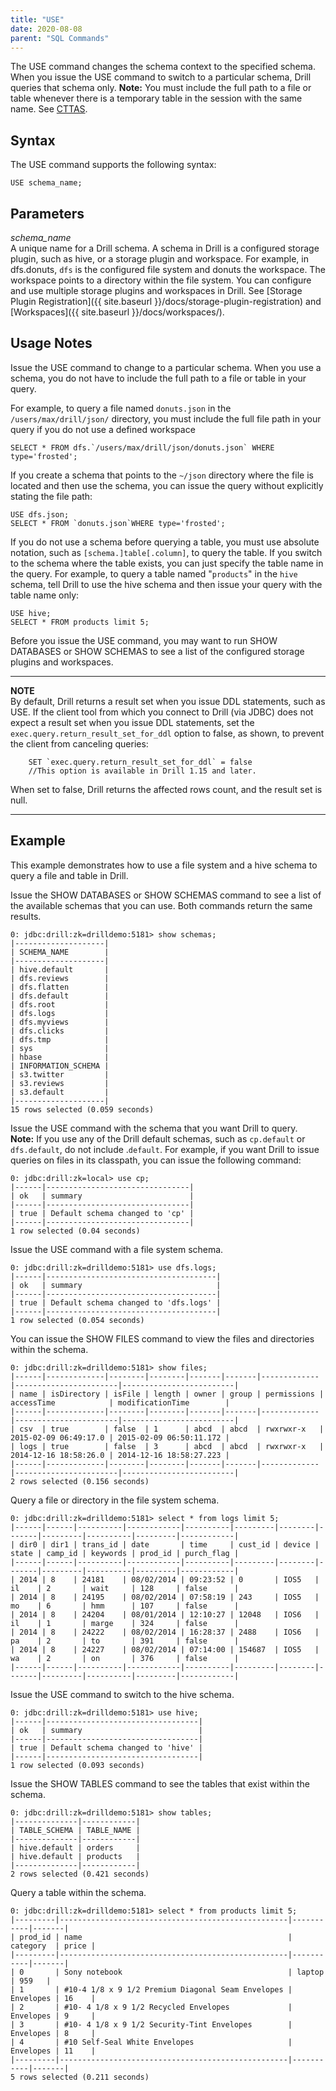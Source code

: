 ```yaml
---
title: "USE"
date: 2020-08-08
parent: "SQL Commands"
---
```

The USE command changes the schema context to the specified schema. When you
issue the USE command to switch to a particular schema, Drill queries that
schema only.
**Note:** You must include the full path to a file or table whenever there is a temporary table in the session with the same name. See [CTTAS]({{site.baseurl}}/docs/create-temporary-table-as-cttas/). 

## Syntax

The USE command supports the following syntax:

    USE schema_name;

## Parameters

_schema_name_  
A unique name for a Drill schema. A schema in Drill is a configured storage
plugin, such as hive, or a storage plugin and workspace. For example, in dfs.donuts, `dfs` is the configured file system and donuts the workspace.
The workspace points to a directory
within the file system. You can configure and use multiple storage plugins and
workspaces in Drill. See [Storage Plugin Registration]({{ site.baseurl }}/docs/storage-plugin-registration) and
[Workspaces]({{ site.baseurl }}/docs/workspaces/).

## Usage Notes

Issue the USE command to change to a particular schema. When you use a schema,
you do not have to include the full path to a file or table in your query.
  
For example, to query a file named `donuts.json` in the
`/users/max/drill/json/` directory, you must include the full file path in
your query if you do not use a defined workspace

    SELECT * FROM dfs.`/users/max/drill/json/donuts.json` WHERE type='frosted';

If you create a schema that points to the `~/json` directory where the file is
located and then use the schema, you can issue the query without explicitly
stating the file path:

    USE dfs.json;  
    SELECT * FROM `donuts.json`WHERE type='frosted';

If you do not use a schema before querying a table, you must use absolute
notation, such as `[schema.]table[.column]`, to query the table. If you switch
to the schema where the table exists, you can just specify the table name in
the query. For example, to query a table named "`products`" in the `hive`
schema, tell Drill to use the hive schema and then issue your query with the
table name only:

    USE hive;  
    SELECT * FROM products limit 5;   
  
Before you issue the USE command, you may want to run SHOW DATABASES or SHOW
SCHEMAS to see a list of the configured storage plugins and workspaces.  
  
***
**NOTE**   
By default, Drill returns a result set when you issue DDL statements, such as USE. If the client tool from which you connect to Drill (via JDBC) does not expect a result set when you issue DDL statements, set the `exec.query.return_result_set_for_ddl` option to false, as shown, to prevent the client from canceling queries:  

		SET `exec.query.return_result_set_for_ddl` = false  
		//This option is available in Drill 1.15 and later.   

When set to false, Drill returns the affected rows count, and the result set is null.  
***

## Example

This example demonstrates how to use a file system and a hive schema to query
a file and table in Drill.  
  
Issue the SHOW DATABASES or SHOW SCHEMAS command to see a list of the
available schemas that you can use. Both commands return the same results.

    0: jdbc:drill:zk=drilldemo:5181> show schemas;
    |--------------------|
    | SCHEMA_NAME        |
    |--------------------|
    | hive.default       |
    | dfs.reviews        |
    | dfs.flatten        |
    | dfs.default        |
    | dfs.root           |
    | dfs.logs           |
    | dfs.myviews        |
    | dfs.clicks         |
    | dfs.tmp            |
    | sys                |
    | hbase              |
    | INFORMATION_SCHEMA |
    | s3.twitter         |
    | s3.reviews         |
    | s3.default         |
    |--------------------|
    15 rows selected (0.059 seconds)


Issue the USE command with the schema that you want Drill to query.  
**Note:** If you use any of the Drill default schemas, such as `cp.default` or `dfs.default`, do not include .`default`. For example, if you want Drill to issue queries on files in its classpath, you can issue the following command:

    0: jdbc:drill:zk=local> use cp;
    |------|--------------------------------|
    | ok   | summary                        |
    |------|--------------------------------|
    | true | Default schema changed to 'cp' |
    |------|--------------------------------|
    1 row selected (0.04 seconds)

Issue the USE command with a file system schema.

    0: jdbc:drill:zk=drilldemo:5181> use dfs.logs;
    |------|--------------------------------------|
    | ok   | summary                              |
    |------|--------------------------------------|
    | true | Default schema changed to 'dfs.logs' |
    |------|--------------------------------------|
    1 row selected (0.054 seconds)

You can issue the SHOW FILES command to view the files and directories within
the schema.

    0: jdbc:drill:zk=drilldemo:5181> show files;
    |------|-------------|--------|--------|-------|-------|-------------|-----------------------|-------------------------|
    | name | isDirectory | isFile | length | owner | group | permissions | accessTime            | modificationTime        |
    |------|-------------|--------|--------|-------|-------|-------------|-----------------------|-------------------------|
    | csv  | true        | false  | 1      | abcd  | abcd  | rwxrwxr-x   | 2015-02-09 06:49:17.0 | 2015-02-09 06:50:11.172 |
    | logs | true        | false  | 3      | abcd  | abcd  | rwxrwxr-x   | 2014-12-16 18:58:26.0 | 2014-12-16 18:58:27.223 |
    |------|-------------|--------|--------|-------|-------|-------------|-----------------------|-------------------------|
    2 rows selected (0.156 seconds)

Query a file or directory in the file system schema.

    0: jdbc:drill:zk=drilldemo:5181> select * from logs limit 5;
    |------|------|----------|------------|----------|---------|--------|-------|---------|----------|---------|------------|
    | dir0 | dir1 | trans_id | date       | time     | cust_id | device | state | camp_id | keywords | prod_id | purch_flag |
    |------|------|----------|------------|----------|---------|--------|-------|---------|----------|---------|------------|
    | 2014 | 8    | 24181    | 08/02/2014 | 09:23:52 | 0       | IOS5   | il    | 2       | wait     | 128     | false      |
    | 2014 | 8    | 24195    | 08/02/2014 | 07:58:19 | 243     | IOS5   | mo    | 6       | hmm      | 107     | false      |
    | 2014 | 8    | 24204    | 08/01/2014 | 12:10:27 | 12048   | IOS6   | il    | 1       | marge    | 324     | false      |
    | 2014 | 8    | 24222    | 08/02/2014 | 16:28:37 | 2488    | IOS6   | pa    | 2       | to       | 391     | false      |
    | 2014 | 8    | 24227    | 08/02/2014 | 07:14:00 | 154687  | IOS5   | wa    | 2       | on       | 376     | false      |
    |------|------|----------|------------|----------|---------|--------|-------|---------|----------|---------|------------|

Issue the USE command to switch to the hive schema.

    0: jdbc:drill:zk=drilldemo:5181> use hive;
    |------|----------------------------------|
    | ok   | summary                          |
    |------|----------------------------------|
    | true | Default schema changed to 'hive' |
    |------|----------------------------------|
    1 row selected (0.093 seconds)

Issue the SHOW TABLES command to see the tables that exist within the schema.

    0: jdbc:drill:zk=drilldemo:5181> show tables;
    |--------------|------------|
    | TABLE_SCHEMA | TABLE_NAME |
    |--------------|------------|
    | hive.default | orders     |
    | hive.default | products   |
    |--------------|------------|
    2 rows selected (0.421 seconds)

Query a table within the schema.

    0: jdbc:drill:zk=drilldemo:5181> select * from products limit 5;
    |---------|---------------------------------------------------|-----------|-------|
    | prod_id | name                                              | category  | price |
    |---------|---------------------------------------------------|-----------|-------|
    | 0       | Sony notebook                                     | laptop    | 959   |
    | 1       | #10-4 1/8 x 9 1/2 Premium Diagonal Seam Envelopes | Envelopes | 16    |
    | 2       | #10- 4 1/8 x 9 1/2 Recycled Envelopes             | Envelopes | 9     |
    | 3       | #10- 4 1/8 x 9 1/2 Security-Tint Envelopes        | Envelopes | 8     |
    | 4       | #10 Self-Seal White Envelopes                     | Envelopes | 11    |
    |---------|---------------------------------------------------|-----------|-------|
    5 rows selected (0.211 seconds)

  

